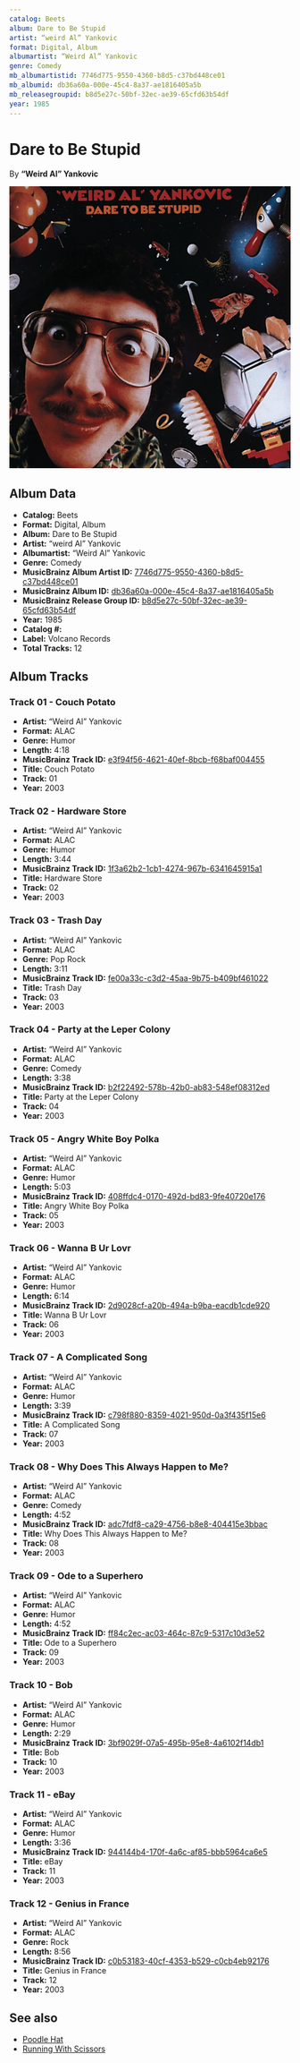 ```yaml
---
catalog: Beets
album: Dare to Be Stupid
artist: “weird Al” Yankovic
format: Digital, Album
albumartist: “Weird Al” Yankovic
genre: Comedy
mb_albumartistid: 7746d775-9550-4360-b8d5-c37bd448ce01
mb_albumid: db36a60a-000e-45c4-8a37-ae1816405a5b
mb_releasegroupid: b8d5e27c-50bf-32ec-ae39-65cfd63b54df
year: 1985
---
```


# Dare to Be Stupid

By **“Weird Al” Yankovic**

![](../../assets/beetscovers/“weird_Al”_Yankovic-Dare_to_Be_Stupid.jpg)

## Album Data

- **Catalog:** Beets
- **Format:** Digital, Album
- **Album:** Dare to Be Stupid
- **Artist:** “weird Al” Yankovic
- **Albumartist:** “Weird Al” Yankovic
- **Genre:** Comedy
- **MusicBrainz Album Artist ID:** [7746d775-9550-4360-b8d5-c37bd448ce01](https://musicbrainz.org/artist/7746d775-9550-4360-b8d5-c37bd448ce01)
- **MusicBrainz Album ID:** [db36a60a-000e-45c4-8a37-ae1816405a5b](https://musicbrainz.org/release/db36a60a-000e-45c4-8a37-ae1816405a5b)
- **MusicBrainz Release Group ID:** [b8d5e27c-50bf-32ec-ae39-65cfd63b54df](https://musicbrainz.org/release-group/b8d5e27c-50bf-32ec-ae39-65cfd63b54df)
- **Year:** 1985
- **Catalog #:** 
- **Label:** Volcano Records
- **Total Tracks:** 12

## Album Tracks

### Track 01 - Couch Potato

- **Artist:** “Weird Al” Yankovic
- **Format:** ALAC
- **Genre:** Humor
- **Length:** 4:18
- **MusicBrainz Track ID:** [e3f94f56-4621-40ef-8bcb-f68baf004455](https://musicbrainz.org/recording/e3f94f56-4621-40ef-8bcb-f68baf004455)
- **Title:** Couch Potato
- **Track:** 01
- **Year:** 2003

### Track 02 - Hardware Store

- **Artist:** “Weird Al” Yankovic
- **Format:** ALAC
- **Genre:** Humor
- **Length:** 3:44
- **MusicBrainz Track ID:** [1f3a62b2-1cb1-4274-967b-6341645915a1](https://musicbrainz.org/recording/1f3a62b2-1cb1-4274-967b-6341645915a1)
- **Title:** Hardware Store
- **Track:** 02
- **Year:** 2003

### Track 03 - Trash Day

- **Artist:** “Weird Al” Yankovic
- **Format:** ALAC
- **Genre:** Pop Rock
- **Length:** 3:11
- **MusicBrainz Track ID:** [fe00a33c-c3d2-45aa-9b75-b409bf461022](https://musicbrainz.org/recording/fe00a33c-c3d2-45aa-9b75-b409bf461022)
- **Title:** Trash Day
- **Track:** 03
- **Year:** 2003

### Track 04 - Party at the Leper Colony

- **Artist:** “Weird Al” Yankovic
- **Format:** ALAC
- **Genre:** Comedy
- **Length:** 3:38
- **MusicBrainz Track ID:** [b2f22492-578b-42b0-ab83-548ef08312ed](https://musicbrainz.org/recording/b2f22492-578b-42b0-ab83-548ef08312ed)
- **Title:** Party at the Leper Colony
- **Track:** 04
- **Year:** 2003

### Track 05 - Angry White Boy Polka

- **Artist:** “Weird Al” Yankovic
- **Format:** ALAC
- **Genre:** Humor
- **Length:** 5:03
- **MusicBrainz Track ID:** [408ffdc4-0170-492d-bd83-9fe40720e176](https://musicbrainz.org/recording/408ffdc4-0170-492d-bd83-9fe40720e176)
- **Title:** Angry White Boy Polka
- **Track:** 05
- **Year:** 2003

### Track 06 - Wanna B Ur Lovr

- **Artist:** “Weird Al” Yankovic
- **Format:** ALAC
- **Genre:** Humor
- **Length:** 6:14
- **MusicBrainz Track ID:** [2d9028cf-a20b-494a-b9ba-eacdb1cde920](https://musicbrainz.org/recording/2d9028cf-a20b-494a-b9ba-eacdb1cde920)
- **Title:** Wanna B Ur Lovr
- **Track:** 06
- **Year:** 2003

### Track 07 - A Complicated Song

- **Artist:** “Weird Al” Yankovic
- **Format:** ALAC
- **Genre:** Humor
- **Length:** 3:39
- **MusicBrainz Track ID:** [c798f880-8359-4021-950d-0a3f435f15e6](https://musicbrainz.org/recording/c798f880-8359-4021-950d-0a3f435f15e6)
- **Title:** A Complicated Song
- **Track:** 07
- **Year:** 2003

### Track 08 - Why Does This Always Happen to Me?

- **Artist:** “Weird Al” Yankovic
- **Format:** ALAC
- **Genre:** Comedy
- **Length:** 4:52
- **MusicBrainz Track ID:** [adc7fdf8-ca29-4756-b8e8-404415e3bbac](https://musicbrainz.org/recording/adc7fdf8-ca29-4756-b8e8-404415e3bbac)
- **Title:** Why Does This Always Happen to Me?
- **Track:** 08
- **Year:** 2003

### Track 09 - Ode to a Superhero

- **Artist:** “Weird Al” Yankovic
- **Format:** ALAC
- **Genre:** Humor
- **Length:** 4:52
- **MusicBrainz Track ID:** [ff84c2ec-ac03-464c-87c9-5317c10d3e52](https://musicbrainz.org/recording/ff84c2ec-ac03-464c-87c9-5317c10d3e52)
- **Title:** Ode to a Superhero
- **Track:** 09
- **Year:** 2003

### Track 10 - Bob

- **Artist:** “Weird Al” Yankovic
- **Format:** ALAC
- **Genre:** Humor
- **Length:** 2:29
- **MusicBrainz Track ID:** [3bf9029f-07a5-495b-95e8-4a6102f14db1](https://musicbrainz.org/recording/3bf9029f-07a5-495b-95e8-4a6102f14db1)
- **Title:** Bob
- **Track:** 10
- **Year:** 2003

### Track 11 - eBay

- **Artist:** “Weird Al” Yankovic
- **Format:** ALAC
- **Genre:** Humor
- **Length:** 3:36
- **MusicBrainz Track ID:** [944144b4-170f-4a6c-af85-bbb5964ca6e5](https://musicbrainz.org/recording/944144b4-170f-4a6c-af85-bbb5964ca6e5)
- **Title:** eBay
- **Track:** 11
- **Year:** 2003

### Track 12 - Genius in France

- **Artist:** “Weird Al” Yankovic
- **Format:** ALAC
- **Genre:** Rock
- **Length:** 8:56
- **MusicBrainz Track ID:** [c0b53183-40cf-4353-b529-c0cb4eb92176](https://musicbrainz.org/recording/c0b53183-40cf-4353-b529-c0cb4eb92176)
- **Title:** Genius in France
- **Track:** 12
- **Year:** 2003


## See also

- [Poodle Hat](Poodle_Hat.md)
- [Running With Scissors](Running_With_Scissors.md)

